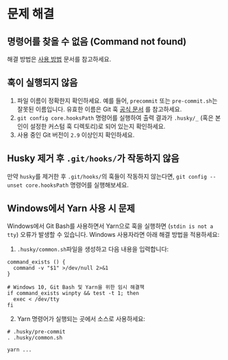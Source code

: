 # 문제 해결

## 명령어를 찾을 수 없음 (Command not found)

해결 방법은 [사용 방법](how-to) 문서를 참고하세요.

## 훅이 실행되지 않음

1. 파일 이름이 정확한지 확인하세요.
예를 들어, `precommit` 또는 `pre-commit.sh`는 잘못된 이름입니다. 유효한 이름은 Git 훅 [공식 문서](https://git-scm.com/docs/githooks) 를 참고하세요.
2. `git config core.hooksPath` 명령어를 실행하여 출력 결과가 `.husky/_` (혹은 본인이 설정한 커스텀 훅 디렉토리)로 되어 있는지 확인하세요.
1. 사용 중인 Git 버전이 `2.9` 이상인지 확인하세요.

## Husky 제거 후 `.git/hooks/`가 작동하지 않음

만약 `husky`를 제거한 후 `.git/hooks/`의 훅들이 작동하지 않는다면, `git config --unset core.hooksPath` 명령어를 실행해보세요.

## Windows에서 Yarn 사용 시 문제

Windows에서 Git Bash를 사용하면서 Yarn으로 훅을 실행하면
(`stdin is not a tty`) 오류가 발생할 수 있습니다. Windows 사용자라면 아래 해결 방법을 적용하세요:

1. `.husky/common.sh`파일을 생성하고 다음 내용을 입력합니다:

```shell
command_exists () {
  command -v "$1" >/dev/null 2>&1
}

# Windows 10, Git Bash 및 Yarn을 위한 임시 해결책
if command_exists winpty && test -t 1; then
  exec < /dev/tty
fi
```

2. Yarn 명령어가 실행되는 곳에서 소스로 사용하세요:

```shell
# .husky/pre-commit
. .husky/common.sh

yarn ...
```
